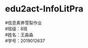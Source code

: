 # edu2act-InfoLitPra
#信息素养雪梨作业                                                                                                                           
#班级：8班                                                                                                                                 
#姓名：王淼淼                                                                                                                               
#学号：2019012637                                                                                                                          
